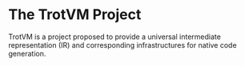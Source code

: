 # The TrotVM Project

TrotVM is a project proposed to provide a universal intermediate representation
(IR) and corresponding infrastructures for native code generation.
